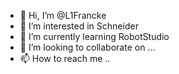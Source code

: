 - 👋 Hi, I’m @L1Francke
- 👀 I’m interested in Schneider
- 🌱 I’m currently learning RobotStudio
- 💞️ I’m looking to collaborate on ...
- 📫 How to reach me ..

<!---
L1Francke/L1Francke is a ✨ special ✨ repository because its `README.md` (this file) appears on your GitHub profile.
You can click the Preview link to take a look at your changes.
--->
